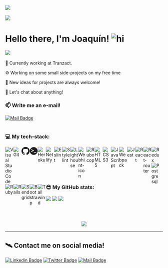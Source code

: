 
![](https://komarev.com/ghpvc/?username=kakalanp&color=ff69b4)

<img src="https://img.shields.io/badge/Joaquin-is Available for a Remote Work-ff69b4" />

# Hello there, I'm Joaquín! <img src="https://user-images.githubusercontent.com/1303154/88677602-1635ba80-d120-11ea-84d8-d263ba5fc3c0.gif" width="28" alt="hi">

<a alt="kakalanp's GitHub Profile Description" href="https://github.com/kakalanp" rel="noreferrer" target="_blank">
  <img src="https://readme-typing-svg.herokuapp.com?font=Monaco&duration=4000&color=FF69B4&multiline=true&width=800&height=60&lines=Full-stack+developer+fond+of+algorithms+%F0%9F%91%A8%E2%80%8D%F0%9F%92%BB%2C+I+like+exercising+%F0%9F%92%AA+,+;and+love+to+learn+new+things+%F0%9F%A4%93!">
</a>

💼 Currently working at Tranzact.

⚙️ Working on some small side-projects on my free time

🤔 New ideas for projects are always welcome!

💬 Let's chat about anything!

### 📫 Write me an e-mail!

[![Mail Badge](https://img.shields.io/badge/-JoaquinGarridoLeccaZanetti-c0392b?style=flat&labelColor=c0392b&logo=gmail&logoColor=white)](mailto:jgarridoleccazanetti@gmail.com)
<br>
<br>

### 💻 My tech-stack: 

<img align="left" alt="Visual Studio Code" width="26px" src="https://github.com/get-icon/geticon/raw/master/icons/visual-studio-code.svg" />
<img align="left" alt="Git" width="26px" src="https://github.com/get-icon/geticon/raw/master/icons/git-icon.svg" />
<img align="left" alt="GitHub" width="26px" src="https://raw.githubusercontent.com/github/explore/78df643247d429f6cc873026c0622819ad797942/topics/github/github.png" />
<img align="left" alt="Terminal" width="26px" src="https://raw.githubusercontent.com/github/explore/80688e429a7d4ef2fca1e82350fe8e3517d3494d/topics/terminal/terminal.png" />
<img align="left" alt="Heroku" width="26px" src="https://github.com/get-icon/geticon/raw/master/icons/heroku-icon.svg" />
<img align="left" alt="Netlify" width="26px" src="https://github.com/get-icon/geticon/raw/master/icons/netlify.svg" />
<img align="left" alt="Eslint" width="26px" src="https://github.com/get-icon/geticon/raw/master/icons/eslint.svg" />
<img align="left" alt="Stylelint" width="26px" src="https://github.com/get-icon/geticon/raw/master/icons/stylelint.svg" />
<img align="left" alt="Lighthouse" width="26px" src="https://github.com/get-icon/geticon/raw/master/icons/lighthouse.svg" />
<img align="left" alt="Webhint-icon" width="26px" src="https://github.com/get-icon/geticon/raw/master/icons/webhint-icon.svg" />
<img align="left" alt="Rubocop" width="26px" src="https://github.com/get-icon/geticon/raw/master/icons/rubocop.svg" />

<img align="left" alt="HTML5" width="26px" src="https://github.com/get-icon/geticon/raw/master/icons/html-5.svg" />
<img align="left" alt="CSS3" width="26px" src="https://github.com/get-icon/geticon/raw/master/icons/css-3.svg" />
<img align="left" alt="JavaScript" width="26px" src="https://github.com/get-icon/geticon/raw/master/icons/javascript.svg" />
<img align="left" alt="Webpack" width="26px" src="https://github.com/get-icon/geticon/raw/master/icons/webpack.svg" />
<img align="left" alt="Jest" width="26px" src="https://github.com/get-icon/geticon/raw/master/icons/jest.svg" />
<img align="left" alt="React" width="26px" src="https://github.com/get-icon/geticon/raw/master/icons/react.svg" />
<img align="left" alt="React-router" width="26px" src="https://github.com/get-icon/geticon/raw/master/icons/react-router.svg" />
<img align="left" alt="Redux" width="26px" src="https://github.com/get-icon/geticon/raw/master/icons/redux.svg" />
<img align="left" alt="Postgresql" width="26px" src="https://github.com/get-icon/geticon/raw/master/icons/postgresql.svg" />
<img align="left" alt="Ruby" width="26px" src="https://github.com/get-icon/geticon/raw/master/icons/ruby.svg" />
<img align="left" alt="Rails" width="26px" src="https://github.com/get-icon/geticon/raw/master/icons/rails.svg" />
<img align="left" alt="Sendgrid" width="26px" src="https://github.com/get-icon/geticon/raw/master/icons/sendgrid.svg" />
<img align="left" alt="Bootstrap" width="26px" src="https://github.com/get-icon/geticon/raw/master/icons/bootstrap.svg" />
<img align="left" alt="Tailwind" width="26px" src="https://github.com/get-icon/geticon/raw/master/icons/tailwindcss-icon.svg" />

<br>
<br>
<br>

### 😎 My GitHub stats:

<a>
  <img align="center" src="https://github-readme-stats.vercel.app/api?username=kakalanp&show_icons=true&theme=dracula" />
</a>

<a>
  <img align="center" src="https://github-readme-stats.vercel.app/api/top-langs/?username=kakalanp&layout=compact&theme=dracula" />
</a>

<a>
  <img align="center" src="https://github-readme-streak-stats.herokuapp.com/?user=kakalanp&theme=dracula" />
</a>

<br>
<br>
<br>
<br>

<p align="center">
    <a alt="kakalanp's GitHub Profile Trophies" href="https://github.com/kakalanp" rel="noreferrer" target="_blank">
        <img src="https://github-profile-trophy.vercel.app/?username=kakalanp&&theme=darkhub&no-bg=true&no-frame=true&margin-w=50%">
    </a>
</p>

-----

## 🛰 Contact me on social media!

[![Linkedin Badge](https://img.shields.io/badge/-JoaquinGarridoLeccaZanetti-0e76a8?style=flat&labelColor=0e76a8&logo=linkedin&logoColor=white)](https://www.linkedin.com/in/joaquin-garrido-lecca-zanetti/) 
[![Twitter Badge](https://img.shields.io/badge/-@LeccaJoaquin-1ca0f1?style=flat&labelColor=1ca0f1&logo=twitter&logoColor=white&link=https://twitter.com/LeccaJoaquin)](https://twitter.com/LeccaJoaquin) 
[![Mail Badge](https://img.shields.io/badge/-JoaquinGarridoLeccaZanetti-c0392b?style=flat&labelColor=c0392b&logo=gmail&logoColor=white)](mailto:jgarridoleccazanetti@gmail.com)
